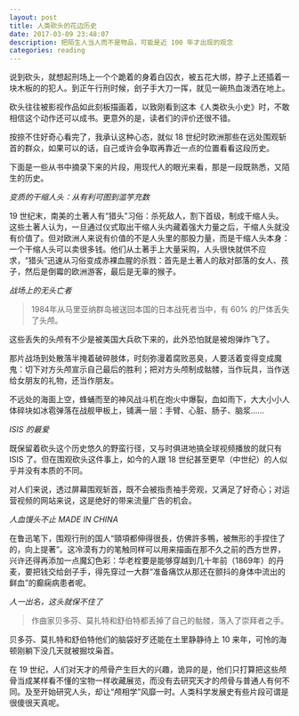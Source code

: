 ```yaml
---
layout: post
title: 人类砍头的花边历史
date: 2017-03-09 23:48:07
description: 把陌生人当人而不是物品，可能是近 100 年才出现的观念
categories: reading
---
```


说到砍头，就想起刑场上一个个跪着的身着白囚衣，被五花大绑，脖子上还插着一块木板的的犯人。到正午行刑时候，刽子手大刀一挥，就见一碗热血泼洒在地上。

砍头往往被影视作品如此刻板描画着，以致刚看到这本《人类砍头小史》时，不敢相信这个动作还可以成书。更意外的是，读者们的评价还很不错。


按捺不住好奇心看完了，我承认这种心态，就似 18 世纪时欧洲那些在远处围观斩首的群众，如果可以的话，自己或许会争取再靠近一点的位置看看这段历史。

下面是一些从书中摘录下来的片段，用现代人的眼光来看，那是一段既熟悉，又陌生的历史。


*变质的干缩人头：从有利可图到滥竽充数*

19 世纪末，南美的土著人有“猎头”习俗：杀死敌人，割下首级，制成干缩人头。这些土著人认为，一旦通过仪式取出干缩人头内藏着强大力量之后，干缩人头就没有价值了。但对欧洲人来说有价值的不是人头里的那股力量，而是干缩人头本身：一个干缩人头可以卖很多钱。他们从土著手上大量采购，人头很快就供不应求，“猎头”迅速从习俗变成赤裸血腥的杀戮：首先是土著人的敌对部落的女人、孩子，然后是倒霉的欧洲游客，最后是无辜的猴子。

*战场上的无头亡者*

> 1984年从马里亚纳群岛被送回本国的日本战死者当中，有 60% 的尸体丢失了头颅。

这些丢失的头颅有不少是被美国大兵砍下来的，此外恐怕就是被炮弹炸飞了。

那片战场到处散落半掩着破碎肢体，时刻弥漫着腐败恶臭，人要活着变得变成魔鬼：切下对方头颅宣示自己最后的胜利；把对方头颅制成骷髅，当作玩具，当作送给女朋友的礼物，还当作朋友。

不远处的海面上空，蜂蛹而至的神风战斗机在炮火中爆裂，血如雨下，大大小小人体碎块如冰雹弹落在战舰甲板上，铺满一层：手臂、心脏、肠子、脑浆……

*ISIS 的最爱*

既保留着砍头这个历史悠久的野蛮行径，又与时俱进地搞全球视频播放的就只有 ISIS 了。但在围观砍头这件事上，如今的人跟 18 世纪甚至更早（中世纪）的人似乎并没有本质的不同。

对人们来说，透过屏幕围观斩首，既不会被指责袖手旁观，又满足了好奇心；对运营视频的网站来说，这是绝好的带来流量广告的机会。

*人血馒头不止 MADE IN CHINA*

在鲁迅笔下，围观行刑的国人“頸項都伸得很長，仿佛許多鴨，被無形的手捏住了的，向上提著”。这冷漠有力的笔触同样可以用来描画在那不久之前的西方世界，兴许还得再添加一点魔幻色彩：华老栓要是能够穿越到几十年前（1869年）的丹麦，要把钱交给刽子手，得先穿过一大群“准备痛饮从那还在颤抖的身体中流出的鲜血”的癫痫病患者呢。

*人一出名，这头就保不住了*

> 作曲家贝多芬、莫扎特和舒伯特都丢掉了自己的骷髅，落入了崇拜者之手。

贝多芬、莫扎特和舒伯特他们的脑袋好歹还能在土里静静待上 10 来年，可怜的海顿刚躺下没几天就被掘坟枭首。

在 19 世纪，人们对天才的颅骨产生巨大的兴趣，诡异的是，他们只打算把这些颅骨当成某样看不懂的宝物一样收藏展览，而没有去研究天才的颅骨与普通人有何不同。及至开始研究人头，却让“颅相学”风靡一时。人类科学发展史有些片段可谓是很傻很天真呢。